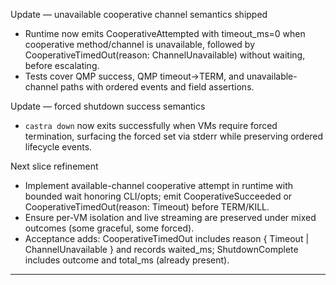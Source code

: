 
Update — unavailable cooperative channel semantics shipped
- Runtime now emits CooperativeAttempted with timeout_ms=0 when cooperative method/channel is unavailable, followed by CooperativeTimedOut(reason: ChannelUnavailable) without waiting, before escalating.
- Tests cover QMP success, QMP timeout→TERM, and unavailable-channel paths with ordered events and field assertions.

Update — forced shutdown success semantics
- `castra down` now exits successfully when VMs require forced termination, surfacing the forced set via stderr while preserving ordered lifecycle events.

Next slice refinement
- Implement available-channel cooperative attempt in runtime with bounded wait honoring CLI/opts; emit CooperativeSucceeded or CooperativeTimedOut(reason: Timeout) before TERM/KILL.
- Ensure per-VM isolation and live streaming are preserved under mixed outcomes (some graceful, some forced).
- Acceptance adds: CooperativeTimedOut includes reason { Timeout | ChannelUnavailable } and records waited_ms; ShutdownComplete includes outcome and total_ms (already present).


---

